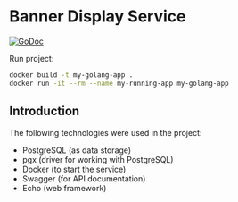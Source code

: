 # Banner Display Service

[![GoDoc](https://godoc.org/github.com/lib/pq?status.svg)](https://pkg.go.dev/github.com/lib/pq?tab=doc)

Run project:

```bash
docker build -t my-golang-app .
docker run -it --rm --name my-running-app my-golang-app
```

## Introduction

The following technologies were used in the project:

- PostgreSQL (as data storage)
- pgx (driver for working with PostgreSQL)
- Docker (to start the service)
- Swagger (for API documentation)
- Echo (web framework)
